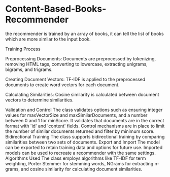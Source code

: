 # Content-Based-Books-Recommender
the recommender is trained by an array of books, it can tell the list of books which are more similar to the input book.


Training Process

Preprocessing Documents:
Documents are preprocessed by tokenizing, removing HTML tags, converting to lowercase, extracting unigrams, bigrams, and trigrams.

Creating Document Vectors:
TF-IDF is applied to the preprocessed documents to create word vectors for each document.

Calculating Similarities:
Cosine similarity is calculated between document vectors to determine similarities.

Validation and Control
The class validates options such as ensuring integer values for maxVectorSize and maxSimilarDocuments, and a number between 0 and 1 for minScore.
It validates that documents are in the correct format with 'id' and 'content' fields.
Control mechanisms are in place to limit the number of similar documents returned and filter by minimum score.
Bidirectional Training
The class supports bidirectional training by comparing similarities between two sets of documents.
Export and Import
The model can be exported to retain training data and options for future use.
Imported models can be used to recreate a recommender with the same settings.
Algorithms Used
The class employs algorithms like TF-IDF for term weighting, Porter Stemmer for stemming words, NGrams for extracting n-grams, and cosine similarity for calculating document similarities.
